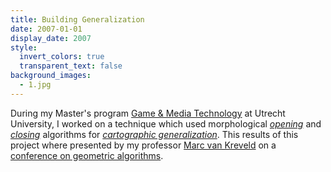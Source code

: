 ```yaml
---
title: Building Generalization
date: 2007-01-01
display_date: 2007
style:
  invert_colors: true
  transparent_text: false
background_images:
  - 1.jpg
---
```


<section>
  <span>
    During my Master's program <a href="http://www.uu.nl/masters/en/game-and-media-technology">Game &amp; Media Technology</a> at Utrecht University, I worked on a technique which used morphological <a href="http://en.wikipedia.org/wiki/Opening_%28morphology%29"><i>opening</i></a> and <a href="http://en.wikipedia.org/wiki/Closing_%28morphology%29"><i>closing</i></a> algorithms for <a href="http://en.wikipedia.org/wiki/Cartographic_generalization"><i>cartographic generalization</i></a>. This results of this project where presented by my professor <a href="http://www.staff.science.uu.nl/~kreve101/">Marc van Kreveld</a> on a <a href="{{ site.baseurl }}/files/building-generalization.pdf">conference on geometric algorithms</a>.
  </span>
</section>
